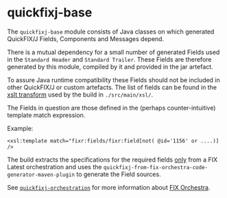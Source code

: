 # quickfixj-base

The ```quickfixj-base``` module consists of Java classes on which generated QuickFIX/J Fields, Components and Messages depend.

There is a mutual dependency for a small number of generated Fields used in the ```Standard Header``` and ```Standard Trailer```. These Fields are therefore generated by this module, compiled by it and provided in the jar artefact.

To assure Java runtime compatibility these Fields should not be included in other QuickFIX/J or custom artefacts. The list of fields can be found in the [xslt transform](./src/main/xsl/extractRequiredFields.xsl) used by the build in ```./src/main/xsl/```.

The Fields in question are those defined in the (perhaps counter-intuitive) template match expression.

 Example: 

```
<xsl:template match="fixr:fields/fixr:field[not( @id='1156' or ....)] />
```

The build extracts the specifications for the required fields <u>only</u> from a FIX Latest orchestration and uses the ```quickfixj-from-fix-orchestra-code-generator-maven-plugin``` to generate the Field sources.

See [```quickfixj-orchestration```](../quickfixj-orchestration/readme.md) for more information about [FIX Orchestra](https://www.fixtrading.org/standards/fix-orchestra/).